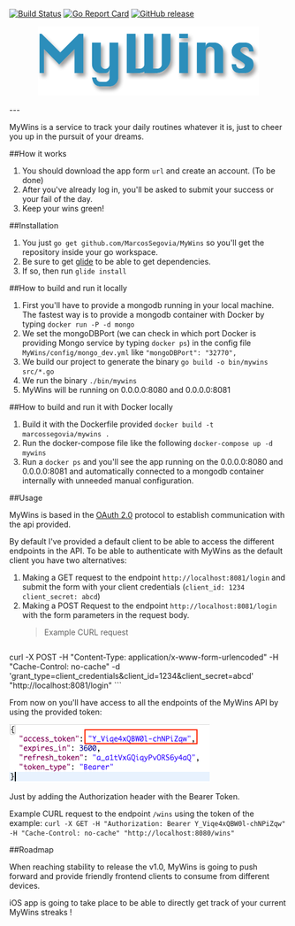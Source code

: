 [![Build Status](https://travis-ci.org/MarcosSegovia/MyWins.svg?branch=master)](https://travis-ci.org/MarcosSegovia/MyWins)
[![Go Report Card](https://goreportcard.com/badge/github.com/MarcosSegovia/MyWins)](https://goreportcard.com/report/github.com/MarcosSegovia/MyWins)
[![GitHub release](https://img.shields.io/badge/release-v0.2-blue.svg)](https://github.com/MarcosSegovia/MyWins/releases/tag/v0.2)

<p align="center">
	<img alt="MyWins" src="logo.png?raw=true">
</p>
---

MyWins is a service to track your daily routines whatever it is, just to cheer you up in the pursuit of your dreams.

##How it works

1. You should download the app form `url` and create an account. (To be done)
2. After you've already log in, you'll be asked to submit your success or your fail of the day.
3. Keep your wins green!

##Installation

1. You just `go get github.com/MarcosSegovia/MyWins` so you'll get the repository inside your go workspace.
2. Be sure to get [glide](https://github.com/Masterminds/glide) to be able to get dependencies. 
3. If so, then run `glide install`


##How to build and run it locally

1. First you'll have to provide a mongodb running in your local machine. The fastest way is to provide a mongodb container with Docker by typing `docker run -P -d mongo`
2. We set the mongoDBPort (we can check in which port Docker is providing Mongo service by typing `docker ps`) in the config file `MyWins/config/mongo_dev.yml` like `"mongoDBPort": "32770",`
3. We build our project to generate the binary `go build -o bin/mywins src/*.go`
4. We run the binary `./bin/mywins`
3. MyWins will be running on 0.0.0.0:8080 and 0.0.0.0:8081

##How to build and run it with Docker locally

1. Build it with the Dockerfile provided `docker build -t marcossegovia/mywins .`
2. Run the docker-compose file like the following `docker-compose up -d mywins`
3. Run a `docker ps` and you'll see the app running on the 0.0.0.0:8080 and 0.0.0.0:8081 and automatically connected to a mongodb container internally with unneeded manual configuration.

##Usage

MyWins is based in the [OAuth 2.0](https://oauth.net/2/) protocol to establish communication with the api provided.

By default I've provided a default client to be able to access the different endpoints in the API.
To be able to authenticate with MyWins as the default client you have two alternatives:

1. Making a GET request to the endpoint `http://localhost:8081/login` and submit the form with your client credentials (`client_id: 1234` `client_secret: abcd`)
2. Making a POST Request to the endpoint `http://localhost:8081/login` with the form parameters in the request body.
    > Example CURL request
    ```
curl -X POST -H "Content-Type: application/x-www-form-urlencoded" -H "Cache-Control: no-cache" -d 'grant_type=client_credentials&client_id=1234&client_secret=abcd' "http://localhost:8081/login"
    ```

From now on you'll have access to all the endpoints of the MyWins API by using the provided token:

![Token Response Example](/token_example.png)

Just by adding the Authorization header with the Bearer Token.

Example CURL request to the endpoint `/wins` using the token of the example:
`curl -X GET -H "Authorization: Bearer Y_Viqe4xQBW0l-chNPiZqw" -H "Cache-Control: no-cache" "http://localhost:8080/wins"`

##Roadmap

When reaching stability to release the v1.0, MyWins is going to push forward and provide friendly frontend clients to consume from different devices.

iOS app is going to take place to be able to directly get track of your current MyWins streaks !

